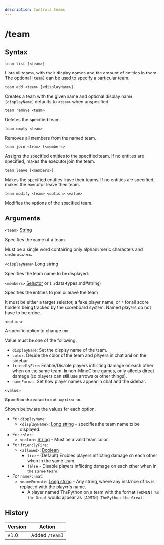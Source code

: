 ```yaml
---
description: Controls teams.
---
```


# /team

## Syntax

`team list [<team>]`

Lists all teams, with their display names and the amount of entities in them. The optional `[team]` can be used to specify a particular team.

`team add <team> [<displayName>]`

Creates a team with the given name and optional display name. `[displayName]` defaults to `<team>` when unspecified.

`team remove <team>`

Deletes the specified team.

`team empty <team>`

Removes all members from the named team.

`team join <team> [<members>]`

Assigns the specified entities to the specified team. If no entities are specified, makes the executor join the team.

`team leave [<members>]`

Makes the specified entities leave their teams. If no entities are specified, makes the executor leave their team.

`team modify <team> <option> <value>`

Modifies the options of the specified team.

## Arguments

`<team>` [String](../data-types.md#string)

Specifies the name of a team.

Must be a single word containing only alphanumeric characters and underscores.

`<displayName>` [Long string](../data-types.md#long-string)

Specifies the team name to be displayed.

`<members>` [Selector](../target-selectors.md) or (../data-types.md#string)

Specifies the entities to join or leave the team.

It must be either a target selector, a fake player name, or `*` for all score holders being tracked by the scoreboard system. Named players do not have to be online.

`<option>`

A specific option to change.mo

Value must be one of the following:

* `displayName`: Set the display name of the team.
* `color`: Decide the color of the team and players in chat and on the sidebar.
* `friendlyFire`: Enable/Disable players inflicting damage on each other when on the same team. In non-MineClone games, only affects direct damage (so players can still use arrows or other things).
* `nameFormat`: Set how player names appear in chat and the sidebar.

`<value>`

Specifies the value to set `<option>` to.

Shown below are the values for each option.

* For `displayName`:
  * `<displayName>`: [Long string](../data-types.md#long-string) - specifies the team name to be displayed.
* For `color`:
  * `<color>`: [String](../data-types.md#string) - Must be a valid team color.
* For `friendlyFire`:
  * `<allowed>`: [Boolean](../data-types.md#boolean)
    * `true` - (Default) Enables players inflicting damage on each other when in the same team.
    * `false` - Disable players inflicting damage on each other when in the same team.
* For `nameFormat`:
  * `<nameFormat>`: [Long string](../data-types.md#long-string) - Any string, where any instance of `%s` is replaced with the player's name.
    * A player named ThePython on a team with the format `[ADMIN] %s the Great` would appear as `[ADMIN] ThePython the Great`.

## History

| Version | Action         |
| ------- | -------------- |
| v1.0    | Added `/team`1 |
